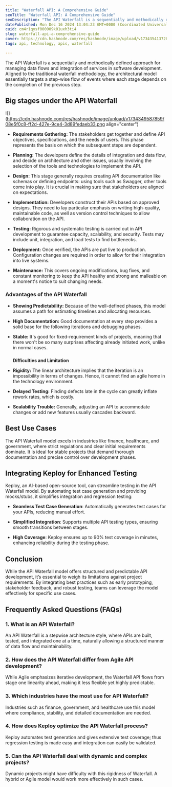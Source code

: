 ```yaml
---
title: "Waterfall API: A Comprehensive Guide"
seoTitle: "Waterfall API: A Comprehensive Guide"
seoDescription: "The API Waterfall is a sequentially and methodically defined approach for managing data flows and integration of services in software development."
datePublished: Mon Dec 16 2024 13:04:23 GMT+0000 (Coordinated Universal Time)
cuid: cm4r1qysf000909k01uxh3ti4
slug: waterfall-api-a-comprehensive-guide
cover: https://cdn.hashnode.com/res/hashnode/image/upload/v1734354137287/8fe110e4-28ac-4c40-9aa5-353d9babecf1.png
tags: api, technology, apis, waterfall

---
```


The API Waterfall is a sequentially and methodically defined approach for managing data flows and integration of services in software development. Aligned to the traditional waterfall methodology, the architectural model essentially targets a step-wise flow of events where each stage depends on the completion of the previous step.

## **Big stages under the API Waterfall**

![](https://cdn.hashnode.com/res/hashnode/image/upload/v1734349587859/08e5f0c8-ff2d-427e-9ce4-3d89fedaeb33.png align="center")

* **Requirements Gathering:** The stakeholders get together and define API objectives, specifications, and the needs of users. This phase represents the basis on which the subsequent steps are dependent​.
    
* **Planning:** The developers define the details of integration and data flow, and decide on architecture and other issues, usually involving the selection of the tools and technologies to implement the API​.
    
* **Design:** This stage generally requires creating API documentation like schemas or defining endpoints: using tools such as Swagger, other tools come into play. It is crucial in making sure that stakeholders are aligned on expectations​.
    
* **Implementation:** Developers construct their APIs based on approved designs. They need to lay particular emphasis on writing high-quality, maintainable code, as well as version control techniques to allow collaboration on the API​.
    
* **Testing:** Rigorous and systematic testing is carried out in API development to guarantee capacity, scalability, and security. Tests may include unit, integration, and load tests to find bottlenecks​.
    
* **Deployment:** Once verified, the APIs are put live to production. Configuration changes are required in order to allow for their integration into live systems​.
    
* **Maintenance:** This covers ongoing modifications, bug fixes, and constant monitoring to keep the API healthy and strong and malleable on a moment's notice to suit changing needs​.
    

### **Advantages of the API Waterfall**

* **Showing Predictability:** Because of the well-defined phases, this model assumes a path for estimating timelines and allocating resources.
    
* **High Documentation:** Good documentation at every step provides a solid base for the following iterations and debugging phases.
    
* **Stable:** It's good for fixed-requirement kinds of projects, meaning that there won't be so many surprises affecting already initiated work, unlike in normal cases​.
    
    ###   
    **Difficulties and Limitation**
    
* **Rigidity:** The linear architecture implies that the iteration is an impossibility in terms of changes. Hence, it cannot find an agile home in the technology environment.
    
* **Delayed Testing:** Finding defects late in the cycle can greatly inflate rework rates, which is costly.
    
* **Scalability Trouble:** Generally, adjusting an API to accommodate changes or add new features usually cascades backward​.
    

## **Best Use Cases**

The API Waterfall model excels in industries like finance, healthcare, and government, where strict regulations and clear initial requirements dominate. It is ideal for stable projects that demand thorough documentation and precise control over development phases​.

## **Integrating Keploy for Enhanced Testing**

Keploy, an AI-based open-source tool, can streamline testing in the API Waterfall model. By automating test case generation and providing mocks/stubs, it simplifies integration and regression testing:

* **Seamless Test Case Generation**: Automatically generates test cases for your APIs, reducing manual effort.
    
* **Simplified Integration**: Supports multiple API testing types, ensuring smooth transitions between stages.
    
* **High Coverage**: Keploy ensures up to 90% test coverage in minutes, enhancing reliability during the testing phase.
    

## **Conclusion**

While the API Waterfall model offers structured and predictable API development, it’s essential to weigh its limitations against project requirements. By integrating best practices such as early prototyping, stakeholder feedback, and robust testing, teams can leverage the model effectively for specific use cases​.

## Frequently Asked Questions (FAQs)

### 1\. What is an API Waterfall?

An API Waterfall is a stepwise architecture style, where APIs are built, tested, and integrated one at a time, naturally allowing a structured manner of data flow and maintainability.

### 2\. How does the API Waterfall differ from Agile API development?

While Agile emphasizes iterative development, the Waterfall API flows from stage one linearity ahead, making it less flexible yet highly predictable.

### 3\. Which industries have the most use for API Waterfall?

Industries such as finance, government, and healthcare use this model where compliance, stability, and detailed documentation are needed.

### 4\. How does Keploy optimize the API Waterfall process?

Keploy automates test generation and gives extensive test coverage; thus regression testing is made easy and integration can easily be validated.

### 5\. Can the API Waterfall deal with dynamic and complex projects?

Dynamic projects might have difficulty with this rigidness of Waterfall. A hybrid or Agile model would work more effectively in such cases.